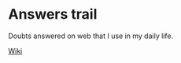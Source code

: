 # Answers trail
Doubts answered on web that I use in my daily life.

[Wiki](https://github.com/afialho/stackoverflow-help-docs/wiki/answers-trail)
